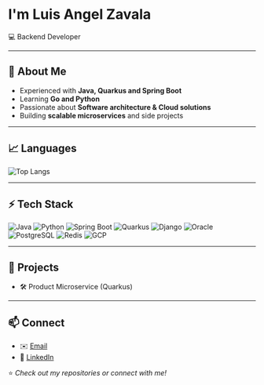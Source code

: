 # I'm Luis Angel Zavala

💻 Backend Developer

---

## 🌟 About Me
- Experienced with **Java, Quarkus and Spring Boot**  
- Learning **Go and Python**  
- Passionate about **Software architecture & Cloud solutions**  
- Building **scalable microservices** and side projects  

---

## 📈 Languages
![Top Langs](https://github-readme-stats.vercel.app/api/top-langs/?username=luisangelzavala&layout=compact&theme=tokyonight)

---

## ⚡ Tech Stack
![Java](https://img.shields.io/badge/Java-ED8B00?style=for-the-badge&logo=java&logoColor=white)
![Python](https://img.shields.io/badge/Python-3776AB?style=for-the-badge&logo=python&logoColor=white)
![Spring Boot](https://img.shields.io/badge/Spring%20Boot-6DB33F?style=for-the-badge&logo=springboot&logoColor=white)
![Quarkus](https://img.shields.io/badge/Quarkus-4695EB?style=for-the-badge&logo=quarkus&logoColor=white)
![Django](https://img.shields.io/badge/Django-092E20?style=for-the-badge&logo=django&logoColor=white)
![Oracle](https://img.shields.io/badge/Oracle-F80000?style=for-the-badge&logo=oracle&logoColor=white)
![PostgreSQL](https://img.shields.io/badge/PostgreSQL-316192?style=for-the-badge&logo=postgresql&logoColor=white)
![Redis](https://img.shields.io/badge/Redis-DC382D?style=for-the-badge&logo=redis&logoColor=white)
![GCP](https://img.shields.io/badge/Google_Cloud-4285F4?style=for-the-badge&logo=google-cloud&logoColor=white)


---

## 🚀 Projects
- 🛠️ Product Microservice (Quarkus)   

---

## 📫 Connect
- ✉️ [Email](mailto:luis.zavalacortes85@gmail.com) 
- 💼 [LinkedIn](https://www.linkedin.com/in/luis-angel-zavala-93b891380)  

⭐️ *Check out my repositories or connect with me!*  
